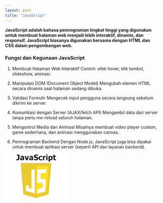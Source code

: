 ```yaml
---
layout: post
title: "JavaScript"
---
```


<!-- ### penjelasan tentang javascript. -->


**JavaScript adalah bahasa pemrograman tingkat tinggi yang digunakan untuk membuat halaman web menjadi lebih interaktif, dinamis, dan responsif. JavaScript biasanya digunakan bersama dengan HTML dan CSS dalam pengembangan web.**

### Fungsi dan Kegunaan JavaScript

1. Membuat Halaman Web Interaktif
   Contoh: efek hover, klik tombol, slideshow, animasi.

2. Manipulasi DOM (Document Object Model)
   Mengubah elemen HTML secara dinamis saat halaman sedang dibuka.

3. Validasi Formulir
   Mengecek input pengguna secara langsung sebelum dikirim ke server.

4. Komunikasi dengan Server (AJAX/fetch API)
   Mengambil data dari server tanpa perlu me-reload seluruh halaman.

5. Mengontrol Media dan Animasi
   Misalnya membuat video player custom, game sederhana, dan animasi menggunakan canvas.

6. Pemrograman Backend
   Dengan Node.js, JavaScript juga bisa dipakai untuk membuat aplikasi server (seperti API dan layanan backend).


![JavaScript](/assets/images/JavaScript.jpg)